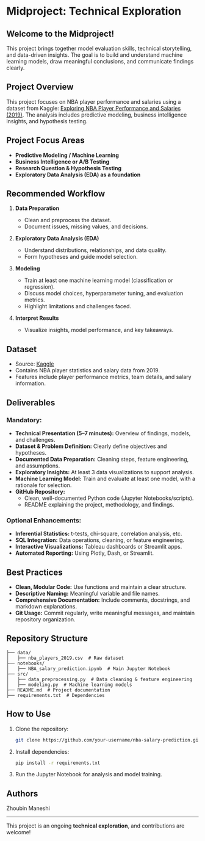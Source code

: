 # Midproject: Technical Exploration

## Welcome to the Midproject!
This project brings together model evaluation skills, technical storytelling, and data-driven insights. The goal is to build and understand machine learning models, draw meaningful conclusions, and communicate findings clearly.

## Project Overview
This project focuses on NBA player performance and salaries using a dataset from Kaggle: [Exploring NBA Player Performance and Salaries (2019)](https://www.kaggle.com/datasets/thedevastator/exploring-nba-player-performance-and-salaries-19). The analysis includes predictive modeling, business intelligence insights, and hypothesis testing.

## Project Focus Areas
- **Predictive Modeling / Machine Learning**
- **Business Intelligence or A/B Testing**
- **Research Question & Hypothesis Testing**
- **Exploratory Data Analysis (EDA) as a foundation**

## Recommended Workflow
1. **Data Preparation**
   - Clean and preprocess the dataset.
   - Document issues, missing values, and decisions.

2. **Exploratory Data Analysis (EDA)**
   - Understand distributions, relationships, and data quality.
   - Form hypotheses and guide model selection.

3. **Modeling**
   - Train at least one machine learning model (classification or regression).
   - Discuss model choices, hyperparameter tuning, and evaluation metrics.
   - Highlight limitations and challenges faced.

4. **Interpret Results**
   - Visualize insights, model performance, and key takeaways.

## Dataset
- Source: [Kaggle](https://www.kaggle.com/datasets/thedevastator/exploring-nba-player-performance-and-salaries-19)
- Contains NBA player statistics and salary data from 2019.
- Features include player performance metrics, team details, and salary information.

## Deliverables
### Mandatory:
- **Technical Presentation (5–7 minutes):** Overview of findings, models, and challenges.
- **Dataset & Problem Definition:** Clearly define objectives and hypotheses.
- **Documented Data Preparation:** Cleaning steps, feature engineering, and assumptions.
- **Exploratory Insights:** At least 3 data visualizations to support analysis.
- **Machine Learning Model:** Train and evaluate at least one model, with a rationale for selection.
- **GitHub Repository:**
  - Clean, well-documented Python code (Jupyter Notebooks/scripts).
  - README explaining the project, methodology, and findings.

### Optional Enhancements:
- **Inferential Statistics:** t-tests, chi-square, correlation analysis, etc.
- **SQL Integration:** Data operations, cleaning, or feature engineering.
- **Interactive Visualizations:** Tableau dashboards or Streamlit apps.
- **Automated Reporting:** Using Plotly, Dash, or Streamlit.

## Best Practices
- **Clean, Modular Code:** Use functions and maintain a clear structure.
- **Descriptive Naming:** Meaningful variable and file names.
- **Comprehensive Documentation:** Include comments, docstrings, and markdown explanations.
- **Git Usage:** Commit regularly, write meaningful messages, and maintain repository organization.

## Repository Structure
```
├── data/
│   ├── nba_players_2019.csv  # Raw dataset
├── notebooks/
│   ├── NBA_salary_prediction.ipynb  # Main Jupyter Notebook
├── src/
│   ├── data_preprocessing.py  # Data cleaning & feature engineering
│   ├── modeling.py  # Machine learning models
├── README.md  # Project documentation
├── requirements.txt  # Dependencies
```

## How to Use
1. Clone the repository:
   ```sh
   git clone https://github.com/your-username/nba-salary-prediction.git
   ```
2. Install dependencies:
   ```sh
   pip install -r requirements.txt
   ```
3. Run the Jupyter Notebook for analysis and model training.

## Authors
Zhoubin Maneshi

---
This project is an ongoing **technical exploration**, and contributions are welcome!
